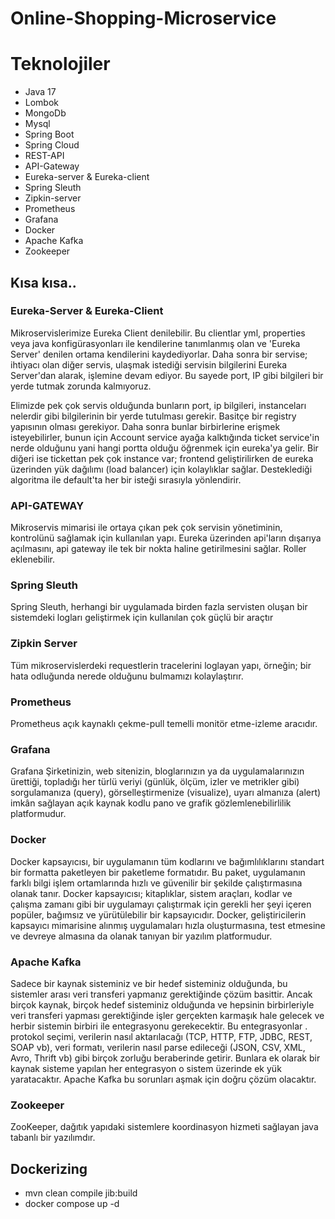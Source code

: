 # Online-Shopping-Microservice

# Teknolojiler
* Java 17
* Lombok
* MongoDb
* Mysql
* Spring Boot
* Spring Cloud  
* REST-API
* API-Gateway
* Eureka-server & Eureka-client
* Spring Sleuth
* Zipkin-server
* Prometheus
* Grafana
* Docker
* Apache Kafka
* Zookeeper

## Kısa kısa..

### Eureka-Server & Eureka-Client
Mikroservislerimize Eureka Client denilebilir. Bu clientlar yml, properties veya java konfigürasyonları ile kendilerine tanımlanmış olan ve 'Eureka Server' denilen ortama kendilerini kaydediyorlar.
Daha sonra bir servise; ihtiyacı olan diğer servis, ulaşmak istediği servisin bilgilerini Eureka Server'dan alarak, işlemine devam ediyor.
Bu sayede port, IP gibi bilgileri bir yerde tutmak zorunda kalmıyoruz.

Elimizde pek çok servis olduğunda bunların port, ip bilgileri, instanceları nelerdir gibi bilgilerinin bir yerde tutulması gerekir. Basitçe bir registry yapısının olması gerekiyor. Daha sonra bunlar birbirlerine erişmek isteyebilirler, bunun için Account service ayağa kalktığında ticket service'in nerde olduğunu yani hangi portta olduğu öğrenmek için eureka'ya gelir. Bir diğeri ise tickettan pek çok instance var; frontend geliştirilirken de eureka üzerinden yük dağılımı (load balancer) için kolaylıklar sağlar. 
Desteklediği algoritma ile default'ta her bir isteği sırasıyla yönlendirir. 

### API-GATEWAY
Mikroservis mimarisi ile ortaya çıkan pek çok servisin yönetiminin, kontrolünü sağlamak için kullanılan yapı.
Eureka üzerinden api'ların dışarıya açılmasını, api gateway ile tek bir nokta haline getirilmesini sağlar. Roller eklenebilir.
### Spring Sleuth
Spring Sleuth, herhangi bir uygulamada birden fazla servisten oluşan bir sistemdeki logları geliştirmek için kullanılan çok güçlü bir araçtır

### Zipkin Server
Tüm mikroservislerdeki requestlerin tracelerini loglayan yapı, örneğin; bir hata odluğunda nerede olduğunu bulmamızı kolaylaştırır.
### Prometheus
Prometheus açık kaynaklı çekme-pull temelli monitör etme-izleme aracıdır.
### Grafana
Grafana Şirketinizin, web sitenizin, bloglarınızın ya da uygulamalarınızın ürettiği, topladığı her türlü veriyi (günlük, ölçüm, izler ve metrikler gibi) sorgulamanıza (query), görselleştirmenize (visualize), uyarı almanıza (alert) imkân sağlayan açık kaynak kodlu pano ve grafik gözlemlenebilirlilik platformudur.

### Docker
Docker kapsayıcısı, bir uygulamanın tüm kodlarını ve bağımlılıklarını standart bir formatta paketleyen bir paketleme formatıdır. Bu paket, uygulamanın farklı bilgi işlem ortamlarında hızlı ve güvenilir bir şekilde çalıştırmasına olanak tanır. Docker kapsayıcısı; kitaplıklar, sistem araçları, kodlar ve çalışma zamanı gibi bir uygulamayı çalıştırmak için gerekli her şeyi içeren popüler, bağımsız ve yürütülebilir bir kapsayıcıdır. Docker, geliştiricilerin kapsayıcı mimarisine alınmış uygulamaları hızla oluşturmasına, test etmesine ve devreye almasına da olanak tanıyan bir yazılım platformudur.

### Apache Kafka
Sadece bir kaynak sisteminiz ve bir hedef sisteminiz olduğunda, bu sistemler arası veri transferi yapmanız gerektiğinde çözüm basittir. Ancak birçok kaynak, birçok hedef sisteminiz olduğunda ve hepsinin birbirleriyle veri transferi yapması gerektiğinde işler gerçekten karmaşık hale gelecek ve herbir sistemin birbiri ile entegrasyonu gerekecektir. Bu entegrasyonlar . protokol seçimi, verilerin nasıl aktarılacağı (TCP, HTTP, FTP, JDBC, REST, SOAP vb), veri formatı, verilerin nasıl parse edileceği (JSON, CSV, XML, Avro, Thrift vb) gibi birçok zorluğu beraberinde getirir. Bunlara ek olarak bir kaynak sisteme yapılan her entegrasyon o sistem üzerinde ek yük yaratacaktır. Apache Kafka bu sorunları aşmak için doğru çözüm olacaktır.
### Zookeeper
ZooKeeper, dağıtık yapıdaki sistemlere koordinasyon hizmeti sağlayan java tabanlı bir yazılımdır.
## Dockerizing
* mvn clean compile jib:build
* docker compose up -d 
